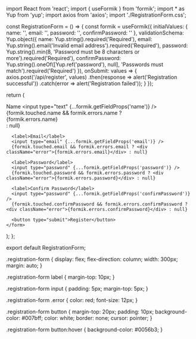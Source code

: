 import React from 'react';
import { useFormik } from 'formik';
import * as Yup from 'yup';
import axios from 'axios';
import './RegistrationForm.css';

const RegistrationForm = () => {
  const formik = useFormik({
    initialValues: {
      name: '',
      email: '',
      password: '',
      confirmPassword: ''
    },
    validationSchema: Yup.object({
      name: Yup.string().required('Required'),
      email: Yup.string().email('Invalid email address').required('Required'),
      password: Yup.string().min(8, 'Password must be 8 characters or more').required('Required'),
      confirmPassword: Yup.string().oneOf([Yup.ref('password'), null], 'Passwords must match').required('Required')
    }),
    onSubmit: values => {
      axios.post('/api/register', values)
        .then(response => alert('Registration successful'))
        .catch(error => alert('Registration failed'));
    }
  });

  return (
    <form onSubmit={formik.handleSubmit} className="registration-form">
      <label>Name</label>
      <input type="text" {...formik.getFieldProps('name')} />
      {formik.touched.name && formik.errors.name ? <div className="error">{formik.errors.name}</div> : null}
      
      <label>Email</label>
      <input type="email" {...formik.getFieldProps('email')} />
      {formik.touched.email && formik.errors.email ? <div className="error">{formik.errors.email}</div> : null}
      
      <label>Password</label>
      <input type="password" {...formik.getFieldProps('password')} />
      {formik.touched.password && formik.errors.password ? <div className="error">{formik.errors.password}</div> : null}
      
      <label>Confirm Password</label>
      <input type="password" {...formik.getFieldProps('confirmPassword')} />
      {formik.touched.confirmPassword && formik.errors.confirmPassword ? <div className="error">{formik.errors.confirmPassword}</div> : null}
      
      <button type="submit">Register</button>
    </form>
  );
};

export default RegistrationForm;








.registration-form {
  display: flex;
  flex-direction: column;
  width: 300px;
  margin: auto;
}

.registration-form label {
  margin-top: 10px;
}

.registration-form input {
  padding: 5px;
  margin-top: 5px;
}

.registration-form .error {
  color: red;
  font-size: 12px;
}

.registration-form button {
  margin-top: 20px;
  padding: 10px;
  background-color: #007bff;
  color: white;
  border: none;
  cursor: pointer;
}

.registration-form button:hover {
  background-color: #0056b3;
}
